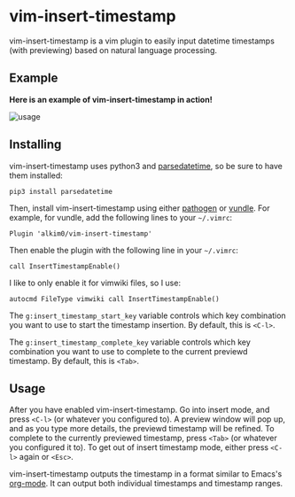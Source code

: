 # vim-insert-timestamp

vim-insert-timestamp is a vim plugin to easily input datetime timestamps (with
previewing) based on natural language processing.

## Example

**Here is an example of vim-insert-timestamp in action!**

![usage](https://i.imgur.com/ar2N9Xj.gif)

## Installing
vim-insert-timestamp uses python3 and
[parsedatetime](https://github.com/bear/parsedatetime), so be sure to have them
installed:

    pip3 install parsedatetime

Then, install vim-insert-timestamp using either
[pathogen](https://github.com/tpope/vim-pathogen) or
[vundle](https://github.com/VundleVim/Vundle.vim). For example, for vundle, add
the following lines to your ``~/.vimrc``:

    Plugin 'alkim0/vim-insert-timestamp'

Then enable the plugin with the following line in your ``~/.vimrc``:

    call InsertTimestampEnable()

I like to only enable it for vimwiki files, so I use:

    autocmd FileType vimwiki call InsertTimestampEnable()

The ``g:insert_timestamp_start_key`` variable controls which key combination
you want to use to start the timestamp insertion. By default, this is
``<C-l>``.

The ``g:insert_timestamp_complete_key`` variable controls which key combination
you want to use to complete to the current previewd timestamp. By default, this
is ``<Tab>``.

## Usage
After you have enabled vim-insert-timestamp. Go into insert mode, and press
``<C-l>`` (or whatever you configured to). A preview window will pop up, and as
you type more details, the previewd timestamp will be refined. To complete to
the currently previewed timestamp, press ``<Tab>`` (or whatever you configured
it to). To get out of insert timestamp mode, either press ``<C-l>`` again or
``<Esc>``.

vim-insert-timestamp outputs the timestamp in a format similar to Emacs's
[org-mode](http://orgmode.org/). It can output both individual timestamps and
timestamp ranges.
